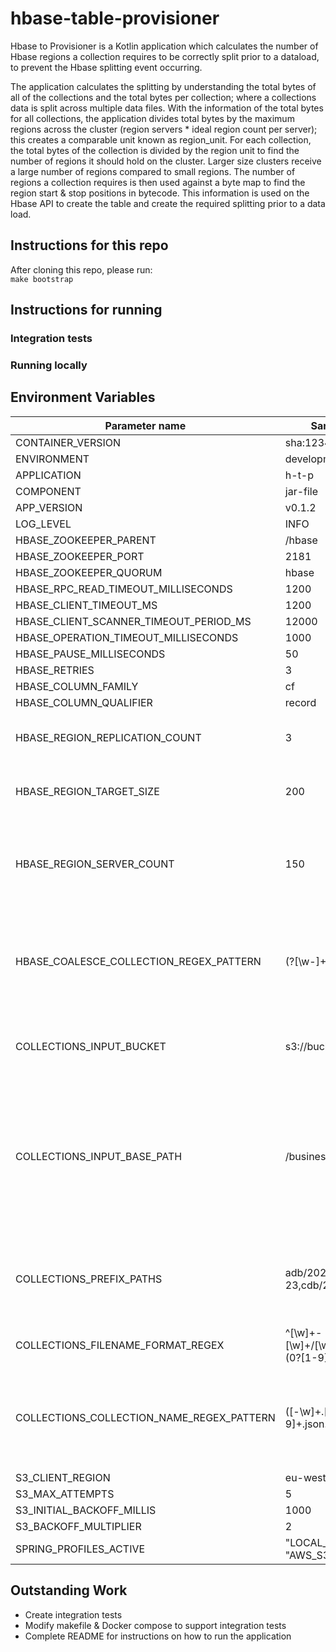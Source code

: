 # hbase-table-provisioner

Hbase to Provisioner is a Kotlin application which calculates the number of Hbase regions a collection requires to be correctly split prior to a dataload, to prevent the Hbase splitting event occurring.

The application calculates the splitting by understanding the total bytes of all of the collections and the total bytes per collection; where a collections data is split across multiple data files.
With the information of the total bytes for all collections, the application divides total bytes by the maximum regions across the cluster (region servers * ideal region count per server); this creates a comparable unit known as region_unit.
For each collection, the total bytes of the collection is divided by the region unit to find the number of regions it should hold on the cluster. Larger size clusters receive a large number of regions compared to small regions.
The number of regions a collection requires is then used against a byte map to find the region start & stop positions in bytecode. This information is used on the Hbase API to create the table and create the required splitting prior to a data load.


## Instructions for this repo

After cloning this repo, please run:  
`make bootstrap`

## Instructions for running

### Integration tests

### Running locally

## Environment Variables

| Parameter name                             | Sample Value               | Further info |
|--------------------------------------------|----------------------------|-------------- |
| CONTAINER_VERSION                          | sha:12345                  | - |
| ENVIRONMENT                                | development                | - |
| APPLICATION                                | h-t-p                      | - |
| COMPONENT                                  | jar-file                   | - |
| APP_VERSION                                | v0.1.2                     | - |
| LOG_LEVEL                                  | INFO                       | - |
| HBASE_ZOOKEEPER_PARENT                     | /hbase                     | - |
| HBASE_ZOOKEEPER_PORT                       | 2181                       | - |
| HBASE_ZOOKEEPER_QUORUM                     | hbase                      | - |
| HBASE_RPC_READ_TIMEOUT_MILLISECONDS        | 1200                       | - |
| HBASE_CLIENT_TIMEOUT_MS                    | 1200                       | - |
| HBASE_CLIENT_SCANNER_TIMEOUT_PERIOD_MS     | 12000                      | - |
| HBASE_OPERATION_TIMEOUT_MILLISECONDS       | 1000                       | - |
| HBASE_PAUSE_MILLISECONDS                   | 50                         | - |
| HBASE_RETRIES                              | 3                          | - |
| HBASE_COLUMN_FAMILY                        | cf                         | - |
| HBASE_COLUMN_QUALIFIER                     | record                     | - |
| HBASE_REGION_REPLICATION_COUNT             | 3                          | Replication count per region created in Hbase |
| HBASE_REGION_TARGET_SIZE                   | 200                        | Number of regions per region server to aim for. |
| HBASE_REGION_SERVER_COUNT                  | 150                        | Number of region servers the cluster is using - this value should be input by Terraform |
| HBASE_COALESCE_COLLECTION_REGEX_PATTERN    | (?<database>[\w-]+)\.(?<collection>[\w-]+) | Regex pattern used to split collection-table name of S3 files into two groups for variable setting. |
| COLLECTIONS_INPUT_BUCKET                   | s3://bucket                   | Ingest bucket name - this value should be input by Terraform. |
| COLLECTIONS_INPUT_BASE_PATH                | /business/mongo               | Base path prefix where UC database export files are held. Note: This is not to include the adb, cdb etc prefixes. They should be handed in as collection paths. |
| COLLECTIONS_PREFIX_PATHS                   | adb/2020-06-23,cdb/2020-06-23 | Prefix for exported UC database files. This is the same prefix values used by HDI. |
| COLLECTIONS_FILENAME_FORMAT_REGEX          | ^[\w]+\-[\w]+\/[\w]+\/[\w]+\/\d{4}\-(0?[1-9]|1[012])\-(0?[1-9]|[12][0-9]|3[01])\/[\w-]+\.[\w-]+\.[0-9]+\.json.gz.enc  | Regex pattern that matches the filenames of the data files within the aforementioned S3 location. |
| COLLECTIONS_COLLECTION_NAME_REGEX_PATTERN  | ([-\w]+\.[-.\w]+)\.[0-9]+\.json\.gz\.enc  | Regex pattern that matches the filenames of the data files within the aforementioned S3 location with groups. |
| S3_CLIENT_REGION                           | eu-west-2                   | - |
| S3_MAX_ATTEMPTS                            | 5                           | - |
| S3_INITIAL_BACKOFF_MILLIS                  | 1000                        | - |
| S3_BACKOFF_MULTIPLIER                      | 2                           | - |
| SPRING_PROFILES_ACTIVE                     | "LOCAL_S3" or "AWS_S3"      | - |


## Outstanding Work
- Create integration tests
- Modify makefile & Docker compose to support integration tests
- Complete README for instructions on how to run the application

